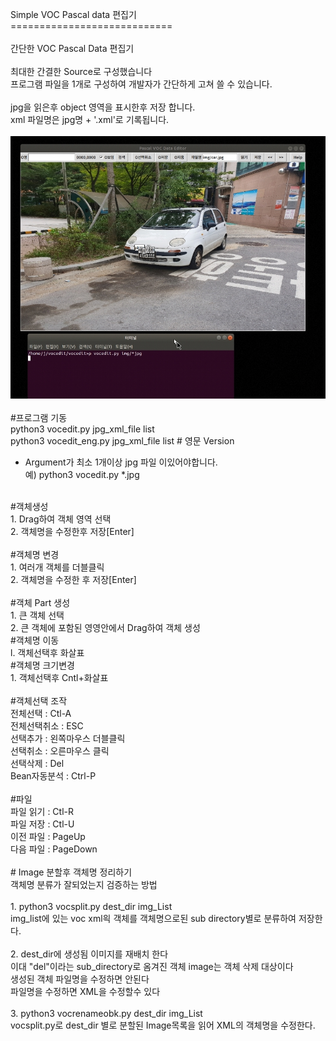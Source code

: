 Simple VOC Pascal data 편집기 <br>
============================<br>
<br>
간단한 VOC Pascal Data 편집기<br>
<br>
최대한 간결한 Source로 구성했습니다<br>
프로그램 파일을 1개로 구성하여 개발자가 간단하게 고쳐 쓸 수 있습니다.<br>
<br>
jpg을 읽은후 object 영역을 표시한후 저장 합니다.<br>
xml 파일명은  jpg명 + '.xml'로 기록됩니다.<br>
<br>
![VOCEDIT](./image/VOC.jpg)<br>
<br>
#프로그램 기동<br>
  python3 vocedit.py  jpg_xml_file list <br>
  python3 vocedit_eng.py  jpg_xml_file list # 영문 Version<br>
  - Argument가 최소 1개이상 jpg 파일 이있어야합니다.<br>
 예) python3 vocedit.py *.jpg<br>
<br>
#객체생성<br>
 1. Drag하여 객체 영역 선택<br>
 2. 객체명을 수정한후 저장[Enter]<br>
<br>
#객체명 변경<br>
 1. 여러개 객체를 더블클릭<br>
 2. 객체명을 수정한 후 저장[Enter]<br>
<br>
#객체 Part 생성<br>
 1. 큰 객체 선택 <br>
 2. 큰 객체에 포함된 영영안에서 Drag하여 객체 생성<br>
#객체명 이동<br>
 l. 객체선택후 화살표<br>
#객체명 크기변경<br>
 1. 객체선택후 Cntl+화살표<br>
<br>
#객체선택 조작<br>
	전체선택    : Ctl-A <br>
	전체선택취소 : ESC  <br>
	선택추가  : 왼쪽마우스 더블클릭 <br>
	선택취소  : 오른마우스 클릭 <br>
	선택삭제     : Del    <br>
	Bean자동분석 : Ctrl-P<br>
	<br>
#파일<br>
	파일 읽기 : Ctl-R      <br>
	파일 저장 : Ctl-U      <br>
	이전 파일 : PageUp     <br>
	다음 파일 : PageDown   <br>
<br>
# Image 분할후 객체명  정리하기 <br>
  객체명 분류가 잘되었는지 검증하는 방법 <br>
<br>
 1. python3 vocsplit.py dest_dir img_List<br>
    img_list에 있는 voc xml읙 객체를 객체명으로된 sub directory별로 분류하여 저장한다.<br>
<br>
 2.  dest_dir에 생성됨 이미지를 재배치 한다<br>
     이대 "del"이라는 sub_directory로 옴겨진 객체 image는 객체 삭제 대상이다 <br>
     생성된 객체 파일명을 수정하면 안된다 <br>
     파일명을 수정하면 XML을 수정할수 있다 <br>
<br>
 3. python3 vocrenameobk.py dest_dir img_List<br>
    vocsplit.py로  dest_dir 별로 분할된 Image목록을 읽어 XML의 객체명을 수정한다.<br>


